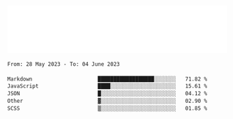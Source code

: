 [![](./hello.svg)](https://blog.yrobot.top?ref=github-yrobot)

<!--START_SECTION:waka-->

```txt
From: 28 May 2023 - To: 04 June 2023

Markdown                     ██████████████████░░░░░░░   71.82 %
JavaScript                   ████░░░░░░░░░░░░░░░░░░░░░   15.61 %
JSON                         █░░░░░░░░░░░░░░░░░░░░░░░░   04.12 %
Other                        ▓░░░░░░░░░░░░░░░░░░░░░░░░   02.90 %
SCSS                         ▒░░░░░░░░░░░░░░░░░░░░░░░░   01.85 %
```

<!--END_SECTION:waka-->
